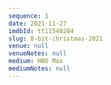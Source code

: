 ```yaml
---
sequence: 1
date: 2021-11-27
imdbId: tt11540284
slug: 8-bit-christmas-2021
venue: null
venueNotes: null
medium: HBO Max
mediumNotes: null
---
```



